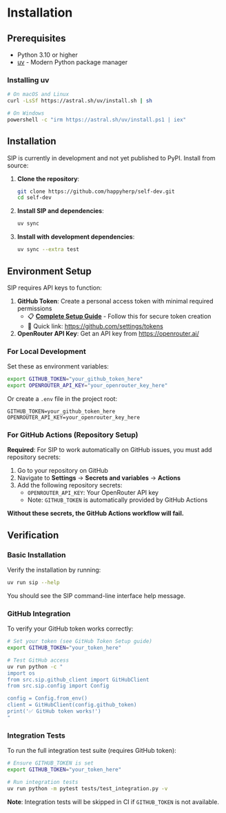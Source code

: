 # Installation

## Prerequisites

- Python 3.10 or higher
- [uv](https://docs.astral.sh/uv/) - Modern Python package manager

### Installing uv

```sh
# On macOS and Linux
curl -LsSf https://astral.sh/uv/install.sh | sh

# On Windows
powershell -c "irm https://astral.sh/uv/install.ps1 | iex"
```

## Installation

SIP is currently in development and not yet published to PyPI. Install from source:

1. **Clone the repository**:
   ```sh
   git clone https://github.com/happyherp/self-dev.git
   cd self-dev
   ```

2. **Install SIP and dependencies**:
   ```sh
   uv sync
   ```

3. **Install with development dependencies**:
   ```sh
   uv sync --extra test
   ```

## Environment Setup

SIP requires API keys to function:

1. **GitHub Token**: Create a personal access token with minimal required permissions
   - 📋 **[Complete Setup Guide](./github-token-setup.md)** - Follow this for secure token creation
   - 🔗 Quick link: https://github.com/settings/tokens
2. **OpenRouter API Key**: Get an API key from https://openrouter.ai/

### For Local Development

Set these as environment variables:

```sh
export GITHUB_TOKEN="your_github_token_here"
export OPENROUTER_API_KEY="your_openrouter_key_here"
```

Or create a `.env` file in the project root:

```
GITHUB_TOKEN=your_github_token_here
OPENROUTER_API_KEY=your_openrouter_key_here
```

### For GitHub Actions (Repository Setup)

**Required**: For SIP to work automatically on GitHub issues, you must add repository secrets:

1. Go to your repository on GitHub
2. Navigate to **Settings** → **Secrets and variables** → **Actions**
3. Add the following repository secrets:
   - `OPENROUTER_API_KEY`: Your OpenRouter API key
   - Note: `GITHUB_TOKEN` is automatically provided by GitHub Actions

**Without these secrets, the GitHub Actions workflow will fail.**

## Verification

### Basic Installation
Verify the installation by running:

```sh
uv run sip --help
```

You should see the SIP command-line interface help message.

### GitHub Integration
To verify your GitHub token works correctly:

```sh
# Set your token (see GitHub Token Setup guide)
export GITHUB_TOKEN="your_token_here"

# Test GitHub access
uv run python -c "
import os
from src.sip.github_client import GitHubClient
from src.sip.config import Config

config = Config.from_env()
client = GitHubClient(config.github_token)
print('✅ GitHub token works!')
"
```

### Integration Tests
To run the full integration test suite (requires GitHub token):

```sh
# Ensure GITHUB_TOKEN is set
export GITHUB_TOKEN="your_token_here"

# Run integration tests
uv run python -m pytest tests/test_integration.py -v
```

**Note**: Integration tests will be skipped in CI if `GITHUB_TOKEN` is not available.
